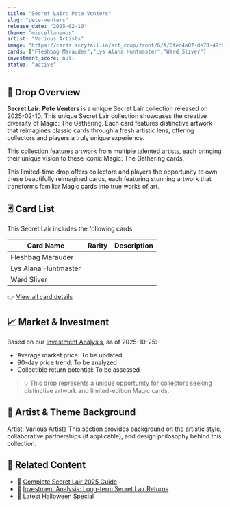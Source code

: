 ```yaml
---
title: "Secret Lair: Pete Venters"
slug: "pete-venters"
release_date: "2025-02-10"
theme: "miscellaneous"
artist: "Various Artists"
image: "https://cards.scryfall.io/art_crop/front/6/f/6fed4a07-de78-49f9-a6a3-f8494135a060.jpg?1741203912"
cards: ["Fleshbag Marauder","Lys Alana Huntmaster","Ward Sliver"]
investment_score: null
status: "active"
---
```


## 💠 Drop Overview
**Secret Lair: Pete Venters** is a unique Secret Lair collection released on 2025-02-10. This unique Secret Lair collection showcases the creative diversity of Magic: The Gathering. Each card features distinctive artwork that reimagines classic cards through a fresh artistic lens, offering collectors and players a truly unique experience.

This collection features artwork from multiple talented artists, each bringing their unique vision to these iconic Magic: The Gathering cards.

This limited-time drop offers collectors and players the opportunity to own these beautifully reimagined cards, each featuring stunning artwork that transforms familiar Magic cards into true works of art.

## 🃏 Card List
This Secret Lair includes the following cards:

| Card Name | Rarity | Description |
|-----------|---------|-------------|
| Fleshbag Marauder |  |  |
| Lys Alana Huntmaster |  |  |
| Ward Sliver |  |  |

👉 [View all card details](/cards?drop=pete-venters)

## 📈 Market & Investment
Based on our [Investment Analysis](/investment/pete-venters), as of 2025-10-25:
- Average market price: To be updated
- 90-day price trend: To be analyzed
- Collectible return potential: To be assessed

> 💡 This drop represents a unique opportunity for collectors seeking distinctive artwork and limited-edition Magic cards.

## 🎨 Artist & Theme Background
Artist: Various Artists
This section provides background on the artistic style, collaborative partnerships (if applicable), and design philosophy behind this collection.

## 🔗 Related Content
- 📰 [Complete Secret Lair 2025 Guide](/news/secret-lair-2025-complete-guide)
- 💼 [Investment Analysis: Long-term Secret Lair Returns](/investment)
- 🎃 [Latest Halloween Special](/drops/secret-scare-superdrop-2025)